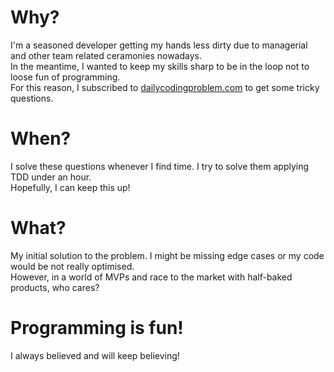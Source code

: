 # Why?
I'm a seasoned developer getting my hands less dirty due to managerial and other team related ceramonies nowadays.  
In the meantime, I wanted to keep my skills sharp to be in the loop not to loose fun of programming.  
For this reason, I subscribed to [dailycodingproblem.com](dailycodingproblem.com) to get some tricky questions.

# When?
I solve these questions whenever I find time. I try to solve them applying TDD under an hour.  
Hopefully, I can keep this up!

# What?
My initial solution to the problem. I might be missing edge cases or my code would be not really optimised.  
However, in a world of MVPs and race to the market with half-baked products, who cares?  

# Programming is fun!
I always believed and will keep believing!
